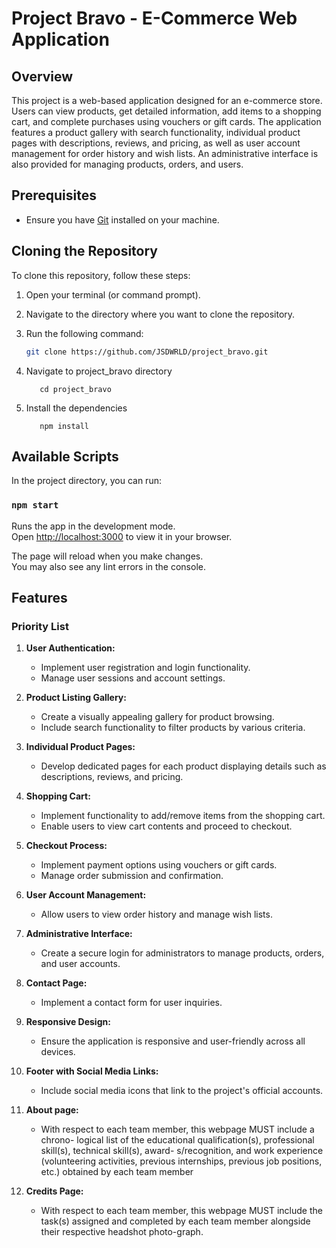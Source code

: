 # Project Bravo - E-Commerce Web Application

## Overview
This project is a web-based application designed for an e-commerce store. Users can view products, get detailed information, add items to a shopping cart, and complete purchases using vouchers or gift cards. The application features a product gallery with search functionality, individual product pages with descriptions, reviews, and pricing, as well as user account management for order history and wish lists. An administrative interface is also provided for managing products, orders, and users.

## Prerequisites

- Ensure you have [Git](https://git-scm.com/) installed on your machine.

## Cloning the Repository

To clone this repository, follow these steps:

1. Open your terminal (or command prompt).
2. Navigate to the directory where you want to clone the repository.
3. Run the following command:

   ```bash
   git clone https://github.com/JSDWRLD/project_bravo.git

4. Navigate to project_bravo directory
   ```
      cd project_bravo

5. Install the dependencies
   ```
      npm install

## Available Scripts

In the project directory, you can run:

### `npm start`

Runs the app in the development mode.\
Open [http://localhost:3000](http://localhost:3000) to view it in your browser.

The page will reload when you make changes.\
You may also see any lint errors in the console.

## Features
### Priority List
1. **User Authentication:**
   - Implement user registration and login functionality.
   - Manage user sessions and account settings.

2. **Product Listing Gallery:**
   - Create a visually appealing gallery for product browsing.
   - Include search functionality to filter products by various criteria.

3. **Individual Product Pages:**
   - Develop dedicated pages for each product displaying details such as descriptions, reviews, and pricing.

4. **Shopping Cart:**
   - Implement functionality to add/remove items from the shopping cart.
   - Enable users to view cart contents and proceed to checkout.

5. **Checkout Process:**
   - Implement payment options using vouchers or gift cards.
   - Manage order submission and confirmation.

6. **User Account Management:**
   - Allow users to view order history and manage wish lists.

7. **Administrative Interface:**
   - Create a secure login for administrators to manage products, orders, and user accounts.

8. **Contact Page:**
   - Implement a contact form for user inquiries.

9. **Responsive Design:**
   - Ensure the application is responsive and user-friendly across all devices.

10. **Footer with Social Media Links:**
    - Include social media icons that link to the project's official accounts.

11. **About page:**
    - With respect to each team member, this webpage MUST include a chrono- logical list of the educational qualification(s), professional skill(s), technical skill(s), award- s/recognition, and work experience (volunteering activities, previous internships, previous job positions, etc.) obtained by each team member

12. **Credits Page:**
    - With respect to each team member, this webpage MUST include the task(s) assigned and completed by each team member alongside their respective headshot photo-graph.
